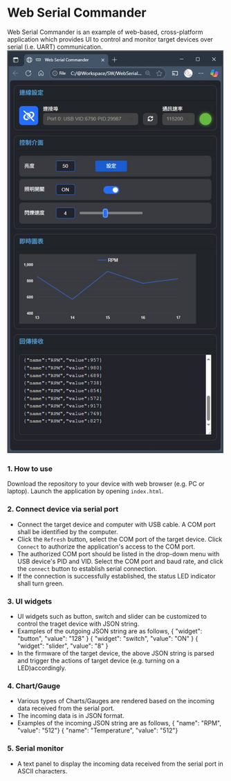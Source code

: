 # Web Serial Commander
Web Serial Commander is an example of web-based, cross-platform application which provides UI to control and monitor target devices over serial (i.e. UART) communication.
<img src="https://raw.githubusercontent.com/sweifang/webserialcommander/refs/heads/main/assets/WebSerialCommander.JPG?raw=true" alt="add_participant" width="500">

### 1. How to use
Download the repository to your device with web browser (e.g. PC or laptop). Launch the application by opening `index.html`.

### 2. Connect device via serial port
- Connect the target device and computer with USB cable. A COM port shall be identified by the computer.
- Click the `Refresh` button, select the COM port of the target device. Click `Connect` to authorize the application's access to the COM port.
- The authorized COM port should be listed in the drop-down menu with USB device's PID and VID. Select the COM port and baud rate, and click the `connect` button to establish serial connection.
- If the connection is successfully established, the status LED indicator shall turn green.

### 3. UI widgets
- UI widgets such as button, switch and slider can be customized to control the traget device with JSON string.
- Examples of the outgoing JSON string are as follows,
  { "widget": "button", "value": "128" }
  { "widget": "switch", "value": "ON" }
  { "widget": "slider", "value": "8" }
- In the firmware of the target device, the above JSON string is parsed and trigger the actions of target device (e.g. turning on a LED)accordingly.

### 4. Chart/Gauge
- Various types of Charts/Gauges are rendered based on the incoming data received from the serial port.
- The incoming data is in JSON format.
- Examples of the incoming JSON string are as follows,
  { "name": "RPM", "value": "512"}
  { "name": "Temperature", "value": "512"}

### 5. Serial monitor
- A text panel to display the incoming data received from the serial port in ASCII characters.
